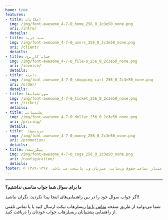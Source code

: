 ```yaml
---
home: true
features:
- title: امکانات
  img: /img/font-awesome_4-7-0_home_256_0_2c3e50_none.png
  uri: /intro/
  details: 
- title: سبد خرید
  img: /img/font-awesome_4-7-0_users_256_0_2c3e50_none.png
  uri: /client/
  details: 
- title: حساب کاربری
  img: /img/font-awesome_4-7-0_file-o_256_0_2c3e50_none.png
  uri: /invoice/
  details:
- title: دامنه
  img: /img/font-awesome_4-7-0_shopping-cart_256_0_2c3e50_none.png
  uri: /order/
  details:
- title: صورتحساب‌ها
  img: /img/font-awesome_4-7-0_ticket_256_0_2c3e50_none.png
  uri: /ticket/
  details:    
- title: پشتیبانی
  img: /img/font-awesome_4-7-0_dollar_256_0_2c3e50_none.png
  uri: /pricing/
  details: 
- title:  سرویس‌ها
  img: /img/font-awesome_4-7-0_money_256_0_2c3e50_none.png
  uri: /promotion/
  details: 
- title: پیکربندی
  img: /img/font-awesome_4-7-0_cogs_256_0_2c3e50_none.png
  uri: /configuration/
  details:     
footer: © صاحب امتیاز تمامی حقوق وب‌سایت، میزبان وب پایتخت می باشد. ۱۳۹۷-۱۳۸۹
---
```


---
**ما برای سوال شما جواب مناسبی نداشتیم؟**

اگر جواب سوال خود را در بین راهنمایی‌های اینجا پیدا نکردید، نگران نباشید!

شما می‌توانید از طریق صفحه 
[تماس با ما](https://www.resellerhub.ir/contact.php) 
ریسلرهاب تیکت ارسال کنید یا با تماس تلفنی از راهنمایی پشتیبانان ریسلرهاب جواب خودتان را دریافت کنید.
